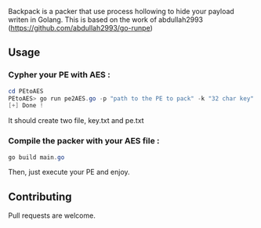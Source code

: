 Backpack is a packer that use process hollowing to hide your payload writen in Golang. This is based on the work of abdullah2993 (https://github.com/abdullah2993/go-runpe) 


## Usage
### Cypher your PE with AES :
```powershell
cd PEtoAES
PEtoAES> go run pe2AES.go -p "path to the PE to pack" -k "32 char key"
[+] Done !
```
It should create two file, key.txt and pe.txt
### Compile the packer with your AES file :
```powershell
go build main.go
```
Then, just execute your PE and enjoy.

## Contributing
Pull requests are welcome.
